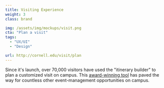 ```yaml
---
title: Visiting Experience
weight: 3
class: brand

img: /assets/img/mockups/visit.png
cta: "Plan a visit"
tags:
  - "UX/UI"
  - "Design"

url: http://cornell.edu/visit/plan
---
```


Since it's launch, over 70,000 visitors have used the "itinerary builder" to plan a customized visit on campus. This <a href="http://www.case.org/Awards/Circle_of_Excellence/About_COE/Previous_Winners/2015_Winners/Websites_2015.html" target="_blank">award-winning tool</a> has paved the way for countless other event-management opportunities on campus.